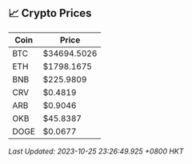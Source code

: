 ## 📈 Crypto Prices

| Coin | Price |
| ---- | ----- |
| BTC | $34694.5026 |
| ETH | $1798.1675 |
| BNB | $225.9809 |
| CRV | $0.4819 |
| ARB | $0.9046 |
| OKB | $45.8387 |
| DOGE | $0.0677 |

_Last Updated: 2023-10-25 23:26:49.925 +0800 HKT_